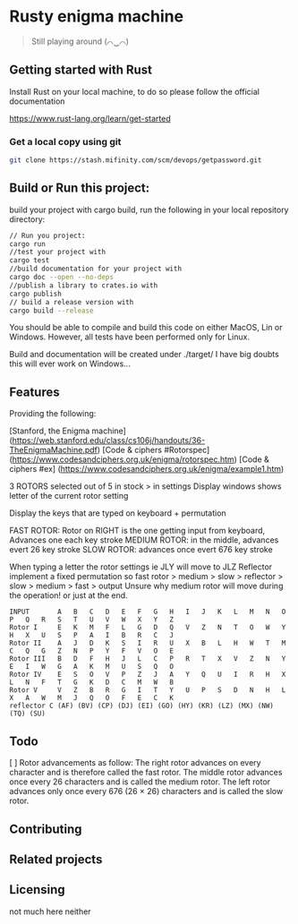 # Rusty enigma machine
> Still playing around (⌒‿⌒)

## Getting started with Rust

Install Rust on your local machine, to do so please follow the official documentation

https://www.rust-lang.org/learn/get-started


### Get a local copy using git

```bash
git clone https://stash.mifinity.com/scm/devops/getpassword.git
```

## Build or Run this project:

build your project with cargo build, run the following in your local repository directory:
```bash
// Run you project:
cargo run
//test your project with
cargo test
//build documentation for your project with
cargo doc --open --no-deps
//publish a library to crates.io with
cargo publish
// build a release version with
cargo build --release
```

You should be able to compile and build this code on either MacOS, Lin or Windows.
However, all tests have been performed only for Linux.

Build and documentation will be created under ./target/
I have big doubts this will ever work on Windows... 

## Features


Providing the following:

[Stanford, the Enigma machine] (https://web.stanford.edu/class/cs106j/handouts/36-TheEnigmaMachine.pdf)
[Code & ciphers #Rotorspec] (https://www.codesandciphers.org.uk/enigma/rotorspec.htm)
[Code & ciphers #ex] (https://www.codesandciphers.org.uk/enigma/example1.htm)


3 ROTORS selected out of 5 in stock > in settings
Display windows shows letter of the current rotor setting

Display the keys that are typed on keyboard + permutation


FAST ROTOR: Rotor on RIGHT is the one getting input from keyboard, Advances one each key stroke
MEDIUM ROTOR: in the middle, advances evert 26 key stroke
SLOW ROTOR: advances once evert 676 key stroke

When typing a letter the rotor settings ie JLY will move to JLZ
Reflector implement a fixed permutation
so fast rotor > medium > slow > reflector > slow > medium > fast > output
Unsure why medium rotor will move during the operation! or just at the end.


 
```
INPUT		A	B	C	D	E	F	G	H	I	J	K	L	M	N	O	P	Q	R	S	T	U	V	W	X	Y	Z
Rotor I		E	K	M	F	L	G	D	Q	V	Z	N	T	O	W	Y	H	X	U	S	P	A	I	B	R	C	J
Rotor II	A	J	D	K	S	I	R	U	X	B	L	H	W	T	M	C	Q	G	Z	N	P	Y	F	V	O	E
Rotor III	B	D	F	H	J	L	C	P	R	T	X	V	Z	N	Y	E	I	W	G	A	K	M	U	S	Q	O
Rotor IV	E	S	O	V	P	Z	J	A	Y	Q	U	I	R	H	X	L	N	F	T	G	K	D	C	M	W	B
Rotor V		V	Z	B	R	G	I	T	Y	U	P	S	D	N	H	L	X	A	W	M	J	Q	O	F	E	C	K
reflector C	(AF) (BV) (CP) (DJ) (EI) (GO) (HY) (KR) (LZ) (MX) (NW) (TQ) (SU)
```

## Todo
[ ] Rotor advancements as follow:
The right rotor advances on every character and is therefore called the fast rotor. The
middle rotor advances once every 26 characters and is called the medium rotor. The left
rotor advances only once every 676 (26 × 26) characters and is called the slow rotor. 


## Contributing

## Related projects

## Licensing

not much here neither
